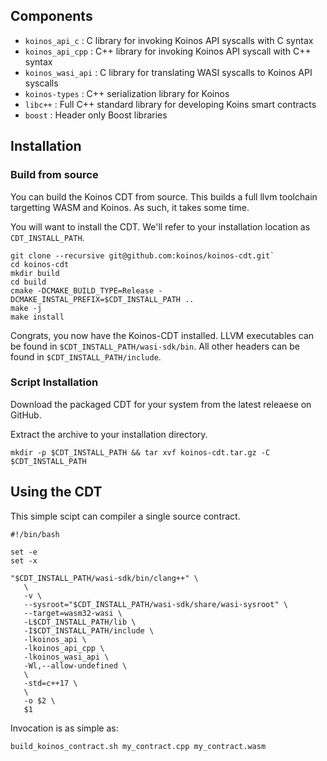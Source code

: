 
## Components

- `koinos_api_c` : C library for invoking Koinos API syscalls with C syntax
- `koinos_api_cpp` : C++ library for invoking Koinos API syscall with C++ syntax
- `koinos_wasi_api` : C library for translating WASI syscalls to Koinos API syscalls
- `koinos-types` : C++ serialization library for Koinos
- `libc++` : Full C++ standard library for developing Koins smart contracts
- `boost` : Header only Boost libraries

## Installation

### Build from source

You can build the Koinos CDT from source. This builds a full llvm toolchain targetting WASM and Koinos. As such, it takes some time.

You will want to install the CDT. We'll refer to your installation location as `CDT_INSTALL_PATH`.

```
git clone --recursive git@github.com:koinos/koinos-cdt.git`
cd koinos-cdt
mkdir build
cd build
cmake -DCMAKE_BUILD_TYPE=Release -DCMAKE_INSTAL_PREFIX=$CDT_INSTALL_PATH ..
make -j
make install
```

Congrats, you now have the Koinos-CDT installed. LLVM executables can be found in `$CDT_INSTALL_PATH/wasi-sdk/bin`.
All other headers can be found in `$CDT_INSTALL_PATH/include`.

### Script Installation

Download the packaged CDT for your system from the latest releaese on GitHub.

Extract the archive to your installation directory.

`mkdir -p $CDT_INSTALL_PATH && tar xvf koinos-cdt.tar.gz -C $CDT_INSTALL_PATH`

## Using the CDT

This simple scipt can compiler a single source contract.

```
#!/bin/bash

set -e
set -x

"$CDT_INSTALL_PATH/wasi-sdk/bin/clang++" \
   \
   -v \
   --sysroot="$CDT_INSTALL_PATH/wasi-sdk/share/wasi-sysroot" \
   --target=wasm32-wasi \
   -L$CDT_INSTALL_PATH/lib \
   -I$CDT_INSTALL_PATH/include \
   -lkoinos_api \
   -lkoinos_api_cpp \
   -lkoinos_wasi_api \
   -Wl,--allow-undefined \
   \
   -std=c++17 \
   \
   -o $2 \
   $1
```

Invocation is as simple as:

`build_koinos_contract.sh my_contract.cpp my_contract.wasm`
